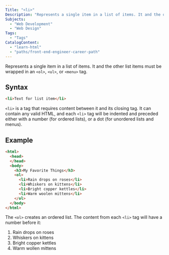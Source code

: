 ```yaml
---
Title: "<li>"
Description: "Represents a single item in a list of items. It and the other list items must be wrapped in an <ol>, <ul>, or <menu> tag."
Subjects:
  - "Web Development"
  - "Web Design"
Tags:
  - "Tags"
CatalogContent:
  - "learn-html"
  - "paths/front-end-engineer-career-path"
---
```


 

Represents a single item in a list of items. It and the other list items must be wrapped in an `<ol>`, `<ul>`, or `<menu>` tag.

## Syntax

```html
<li>Text for list item</li>
``` 

`<li>` is a tag that requires content between it and its closing tag. It can contain any valid HTML, and each `<li>` tag will be indented and preceded either with a number (for ordered lists), or a dot (for unordered lists and menus).

## Example

```html
<html>
  <head>
  </head>
  <body>
    <h3>My Favorite Things</h3>
    <ol>
      <li>Rain drops on roses</li>
      <li>Whiskers on kittens</li>
      <li>Bright copper kettles</li>
      <li>Warm woolen mittens</li>
    </ol>
  </body>
</html>
```
  
The `<ol>` creates an ordered list. The content from each `<li>` tag will have a number before it:

 1. Rain drops on roses
 2. Whiskers on kittens
 3. Bright copper kettles
 4. Warm wollen mittens
